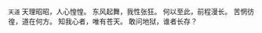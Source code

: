`天道`
​​天理昭昭，人心惶惶。
东风起舞，我性张狂。
何以至此，前程漫长。
苦惘彷徨，道在何方。
知我心者，唯有苍天。
敢问地狱，谁者长存？​​​​
<!-- ##{"timestamp":1516550400}## -->